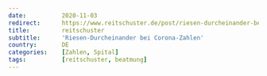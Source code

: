 ```yaml
---
date:          2020-11-03
redirect:      https://www.reitschuster.de/post/riesen-durcheinander-bei-corona-zahlen/
title:         reitschuster
subtitle:      'Riesen-Durcheinander bei Corona-Zahlen'
country:       DE
categories:    [Zahlen, Spital]
tags:          [reitschuster, beatmung]
---
```

